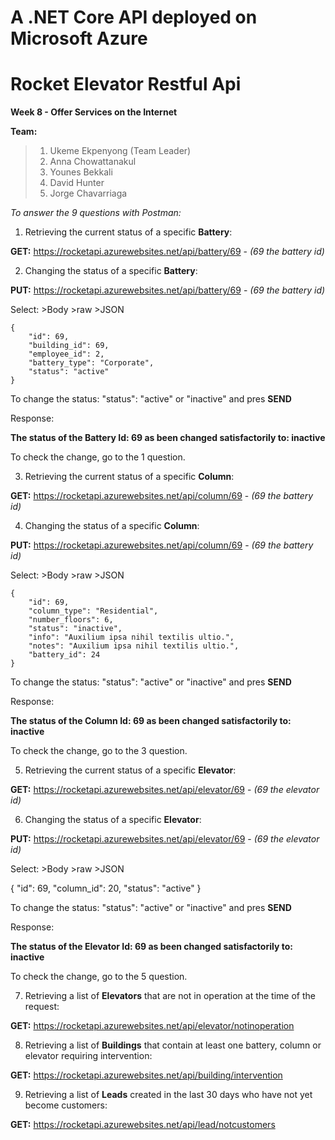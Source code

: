 # <b>A .NET Core API deployed on Microsoft Azure</b>

# <b>Rocket Elevator Restful Api</b>

**Week 8 - Offer Services on the Internet** 

**Team:** 

>1. Ukeme Ekpenyong (Team Leader)
>2. Anna Chowattanakul
>3. Younes Bekkali
>4. David Hunter
>5. Jorge Chavarriaga


*To answer the 9 questions with Postman:*

1. Retrieving the current status of a specific **Battery**:

**GET:** https://rocketapi.azurewebsites.net/api/battery/69 - *(69 the battery id)*

2. Changing the status of a specific **Battery**:

**PUT:** https://rocketapi.azurewebsites.net/api/battery/69 - *(69 the battery id)*

Select: >Body >raw >JSON

    {
        "id": 69,
        "building_id": 69,
        "employee_id": 2,
        "battery_type": "Corporate",
        "status": "active"
    }

To change the status: "status": "active" or "inactive"  and pres **SEND**

Response:

**The status of the Battery Id: 69 as been changed satisfactorily to: inactive**

To check the change, go to the 1 question.

3. Retrieving the current status of a specific **Column**:

**GET:** https://rocketapi.azurewebsites.net/api/column/69 - *(69 the battery id)*


4. Changing the status of a specific **Column**:

**PUT:** https://rocketapi.azurewebsites.net/api/column/69 - *(69 the battery id)*

Select: >Body >raw >JSON

    {
        "id": 69,
        "column_type": "Residential",
        "number_floors": 6,
        "status": "inactive",
        "info": "Auxilium ipsa nihil textilis ultio.",
        "notes": "Auxilium ipsa nihil textilis ultio.",
        "battery_id": 24
    }

To change the status: "status": "active" or "inactive"  and pres **SEND**

Response:

**The status of the Column Id: 69 as been changed satisfactorily to: inactive**

To check the change, go to the 3 question.

5. Retrieving the current status of a specific **Elevator**:

**GET:** https://rocketapi.azurewebsites.net/api/elevator/69 - *(69 the elevator id)*

6. Changing the status of a specific **Elevator**:

**PUT:** https://rocketapi.azurewebsites.net/api/elevator/69 - *(69 the elevator id)*

Select: >Body >raw >JSON

  {
    "id": 69,
    "column_id": 20,
    "status": "active"
  }

To change the status: "status": "active" or "inactive"  and pres **SEND**

Response:

**The status of the Elevator Id: 69 as been changed satisfactorily to: inactive**

To check the change, go to the 5 question.

7. Retrieving a list of **Elevators** that are not in operation at the time of the request:

**GET:** https://rocketapi.azurewebsites.net/api/elevator/notinoperation

8. Retrieving a list of **Buildings** that contain at least one battery, column or elevator requiring intervention:

**GET:** https://rocketapi.azurewebsites.net/api/building/intervention

9. Retrieving a list of **Leads** created in the last 30 days who have not yet become customers:

**GET:** https://rocketapi.azurewebsites.net/api/lead/notcustomers



